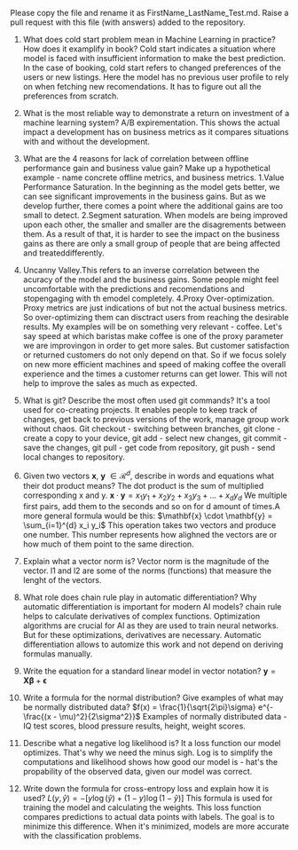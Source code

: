 Please copy the file and rename it as FirstName_LastName_Test.md. Raise a pull request with this file (with answers) added to the repository. 

1. What does cold start problem mean in Machine Learning in practice? How does it examplify in book?
Cold start indicates a situation where model is faced with insufficient information to make the best prediction. In the case of booking, cold start refers to changed preferences of the users or new listings. Here the model has no previous user profile to rely on when fetching new recomendations. It has to figure out all the preferences from scratch.
2. What is the most reliable way to demonstrate a return on investment of a machine learning system?
A/B expirementation. This shows the actual impact a development has on business metrics as it compares situations with and without the development.
3. What are the 4 reasons for lack of correlation between offline performance gain and business value gain? Make up a hypothetical example - name concrete offline metrics, and business metrics. 
1.Value Performance Saturation. In the beginning as the model gets better, we can see significant improvements in the business gains. But as we develop further, there comes a point where the additional gains are too small to detect.
2.Segment saturation. When models are being improved upon each other, the smaller and smaller are the disagrements between them.  As a result of that, it is harder to see the impact on the business gains as there are only a small group of people that are being affected and treateddifferently.
3. Uncanny Valley.This refers to an inverse correlation between the acuracy of the model and the business gains. Some people might feel uncomfortable with the predictions and recomendations and stopengaging with th emodel completely.
4.Proxy Over-optimization. Proxy metrics are just indications of but not the actual business metrics. So over-optimizing them can disctract users from reaching the desirable results.
My examples will be on something very relevant - coffee. Let's say speed at which baristas make coffee is one of the proxy parameter we are improvingon in order  to get more sales. But customer satisfaction or returned customers do not only depend on that. So if we focus solely on new more efficient machines and speed of making coffee the overall experience and the times a customer returns can get lower. This will not help to improve the sales as much as expected.


4. What is git? Describe the most often used git commands?
It's a tool used for co-creating projects. It enables people to keep track of changes, get back to previous versions of the work, manage group work without chaos. 
Git checkout - switching between branches, git clone - create a copy to your device, git add - select new changes, git commit - save the changes, git pull - get code from repository, git push - send local changes to repository.

5. Given two vectors $\mathbf{x}$, $\mathbf{y}$ $\in \mathcal{R}^{d}$, describe in words and equations what their dot product means?
The dot product is the sum of multiplied corresponding x and y. 
$\mathbf{x} \cdot \mathbf{y} = x_1 y_1 + x_2 y_2 + x_3 y_3 + \ldots + x_d y_d$
We multiple first pairs, add them to the seconds and so on for d amount of times.A more general formula would be this: $\mathbf{x} \cdot \mathbf{y} = \sum_{i=1}^{d} x_i y_i$
This operation takes two vectors and produce one number. This number represents how alighned the vectors are or how much of them point to the same direction. 
6. Explain what a vector norm is?
Vector norm is the magnitude of the vector. l1 and l2 are some of the norms (functions) that measure the lenght of the vectors.
7. What role does chain rule play in automatic differentiation? Why automatic differentiation is important for modern AI
models?
chain rule helps to calculate derivatives of complex functions. Optimization algorithms are crucial for AI as they are used to train neural networks. But for these optimizations, derivatives are necessary. Automatic differentiation allows to automize this work and not depend on deriving formulas manually. 
8. Write the equation for a standard linear model in vector notation?
$\mathbf{y} = \mathbf{X}\boldsymbol{\beta} + \boldsymbol{\epsilon}$
9. Write a formula for the normal distribution? Give examples of what may be normally distributed data? 
$f(x) = \frac{1}{\sqrt{2\pi}\sigma} e^{-\frac{(x - \mu)^2}{2\sigma^2}}$
Examples of normally distributed data - IQ test scores, blood pressure results, height, weight scores.
10. Describe what a negative log likelihood is?
It a loss function our model optimizes. That's why we need the minus sigh. Log is to simplify the computations and likelihood shows how good our model is - hat's the propability of the observed data, given our model was correct. 
11. Write down the formula for cross-entropy loss and explain how it is used?
$L(y, \hat{y}) = -[y \log(\hat{y}) + (1 - y) \log(1 - \hat{y})]$
This formula is used for training the model and calculating the weights. This loss function compares predictions to actual data points with labels. The goal is to minimize this difference. When it's minimized, models are more accurate with the classification problems.
